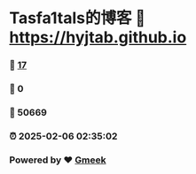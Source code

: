 # Tasfa1tals的博客 :link: https://hyjtab.github.io 
### :page_facing_up: [17](https://hyjtab.github.io/tag.html) 
### :speech_balloon: 0 
### :hibiscus: 50669 
### :alarm_clock: 2025-02-06 02:35:02 
### Powered by :heart: [Gmeek](https://github.com/Meekdai/Gmeek)

